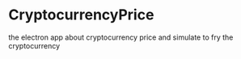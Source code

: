 # CryptocurrencyPrice
the electron app about cryptocurrency price and simulate to fry the cryptocurrency
